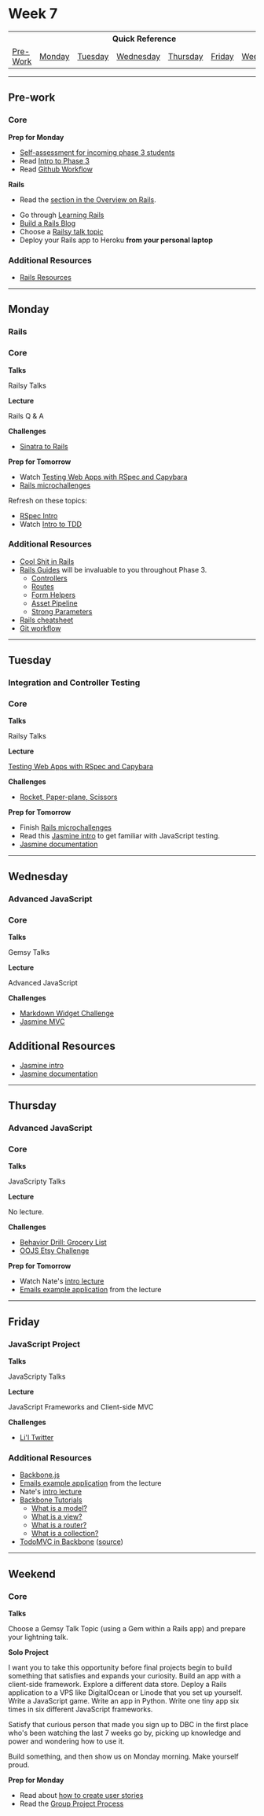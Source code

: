 # Week 7

<table>
  <tr>
  <th colspan="7">Quick Reference</th>
  </tr>

  <tr>
  <td><a href="#pre-work">Pre-Work</a></a></td>
  <td><a href="#monday">Monday</a></a></td>
  <td><a href="#tuesday">Tuesday</a></td>
  <td><a href="#wednesday">Wednesday</a></td>
  <td><a href="#thursday">Thursday</a></td>
  <td><a href="#friday">Friday</a></td>
  <td><a href="#weekend">Weekend</a></td>
  </tr>
</table>

---

## Pre-work

### Core

**Prep for Monday**

* [Self-assessment for incoming phase 3 students](../phase-3-prep/self-assessment.md)
* Read [Intro to Phase 3](../resources/intro-to-p3.md)
* Read [Github Workflow](../resources/git-workflow.md)

**Rails**

- Read the [section in the Overview on Rails](../resources/intro-to-p3.md#on-rails).
* Go through [Learning Rails](../phase-3-prep/learning-rails.md)
* [Build a Rails Blog](../../../../rails-blog-challenge)
* Choose a [Railsy talk topic](../resources/railsy-talk-topics.md)
* Deploy your Rails app to Heroku **from your personal laptop**

### Additional Resources

- [Rails Resources](../resources/rails-resources.md)

---

## Monday
### Rails

### Core

**Talks**

Railsy Talks

**Lecture**

Rails Q & A

**Challenges**

- [Sinatra to Rails](../../../../sinatra-to-rails-pick-1-of-3-challenge)

**Prep for Tomorrow**

- Watch [Testing Web Apps with RSpec and Capybara](https://talks.devbootcamp.com/2014-salamanders-aeu-testing-web-apps-with-rspec-and-capybara)
- [Rails microchallenges](../microchallenges/rails-microchallenges.md)

Refresh on these topics:

- [RSpec Intro](../../../../phase-3-rspec-intro-challenge)
- Watch [Intro to TDD](https://talks.devbootcamp.com/rspec-intro)

### Additional Resources

- [Cool Shit in Rails](../resources/cool-shit-in-rails.md)
- [Rails Guides](http://guides.rubyonrails.org/) will be invaluable to you throughout Phase 3.
  - [Controllers](http://guides.rubyonrails.org/action_controller_overview.html)
  - [Routes](http://guides.rubyonrails.org/routing.html)
  - [Form Helpers](http://guides.rubyonrails.org/form_helpers.html)
  - [Asset Pipeline](http://guides.rubyonrails.org/asset_pipeline.html)
  - [Strong Parameters](http://edgeguides.rubyonrails.org/action_controller_overview.html#strong-parameters)
- [Rails cheatsheet](http://courseware.codeschool.com/rails_for_zombies_2_cheatsheets.pdf)
- [Git workflow](../resources/git-workflow.md)

---

## Tuesday
### Integration and Controller Testing

### Core

**Talks**

Railsy Talks

**Lecture**

[Testing Web Apps with RSpec and Capybara](https://talks.devbootcamp.com/2014-salamanders-aeu-testing-web-apps-with-rspec-and-capybara)

**Challenges**

- [Rocket, Paper-plane, Scissors](../../../../rocket-paperplane-scissors-challenge)

**Prep for Tomorrow**

- Finish [Rails microchallenges](../microchallenges/rails-microchallenges.md)
- Read this [Jasmine intro](../../resources/jasmine.md) to get familiar with JavaScript testing.
- [Jasmine documentation](http://jasmine.github.io)

---

## Wednesday
### Advanced JavaScript

### Core

**Talks**

Gemsy Talks

**Lecture**

Advanced JavaScript

**Challenges**

- [Markdown Widget Challenge](../../../../markdown-widget-challenge)
- [Jasmine MVC](../../../../jasmine-mvc-challenge)

## Additional Resources

- [Jasmine intro](../../resources/jasmine.md)
- [Jasmine documentation](http://jasmine.github.io)

---

## Thursday
### Advanced JavaScript

### Core

**Talks**

JavaScripty Talks

**Lecture**

No lecture.

**Challenges**

- [Behavior Drill: Grocery List](../../../../behavior-drill-grocery-list-challenge)
- [OOJS Etsy Challenge](../../../../oo-js-etsy-challenge)

**Prep for Tomorrow**

- Watch Nate's [intro lecture](https://talks.devbootcamp.com/backbone-intro)
- [Emails example application](../../../../emails-backbone-example) from the lecture

---

## Friday
### JavaScript Project

**Talks**

JavaScripty Talks

**Lecture**

JavaScript Frameworks and Client-side MVC

**Challenges**

- [Li'l Twitter](../../../../lil-twitter-challenge)

### Additional Resources

- [Backbone.js](http://backbonejs.org/)
- [Emails example application](../../../../emails-backbone-example) from the lecture
- Nate's [intro lecture](https://talks.devbootcamp.com/backbone-intro)
- [Backbone Tutorials](http://backbonetutorials.com/)
  - [What is a model?](http://backbonetutorials.com/what-is-a-model/)
  - [What is a view?](http://backbonetutorials.com/what-is-a-view/)
  - [What is a router?](http://backbonetutorials.com/what-is-a-router/)
  - [What is a collection?](http://backbonetutorials.com/what-is-a-collection/)
- [TodoMVC in Backbone](http://todomvc.com/examples/backbone/) ([source](https://github.com/tastejs/todomvc/tree/gh-pages/examples/backbone))

---

## Weekend

### Core

**Talks**

Choose a Gemsy Talk Topic (using a Gem within a Rails app) and prepare your lightning talk.

**Solo Project**

I want you to take this opportunity before final projects begin to build something that satisfies and expands your curiosity. Build an app with a client-side framework. Explore a different data store. Deploy a Rails application to a VPS like DigitalOcean or Linode that you set up yourself. Write a JavaScript game. Write an app in Python. Write one tiny app six times in six different JavaScript frameworks.

Satisfy that curious person that made you sign up to DBC in the first place who's been watching the last 7 weeks go by, picking up knowledge and power and wondering how to use it.

Build something, and then show us on Monday morning. Make yourself proud.

**Prep for Monday**

- Read about [how to create user stories](http://techportal.inviqa.com/2011/07/19/how-to-create-user-stories/)
- Read the [Group Project Process](../resources/group_project_process.md)
